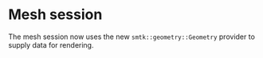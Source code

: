 # Mesh session

The mesh session now uses the new `smtk::geometry::Geometry` provider to supply
data for rendering.
